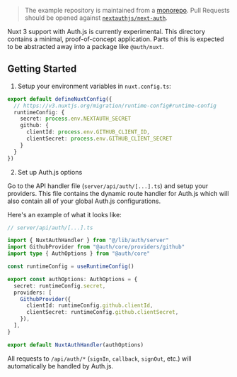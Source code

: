 > The example repository is maintained from a [monorepo](https://github.com/nextauthjs/next-auth/tree/main/apps/playground-nuxt). Pull Requests should be opened against [`nextauthjs/next-auth`](https://github.com/nextauthjs/next-auth).

Nuxt 3 support with Auth.js is currently experimental. This directory contains a minimal, proof-of-concept application. Parts of this is expected to be abstracted away into a package like `@auth/nuxt`.

## Getting Started

1. Setup your environment variables in `nuxt.config.ts`:

```ts
export default defineNuxtConfig({
  // https://v3.nuxtjs.org/migration/runtime-config#runtime-config
  runtimeConfig: {
    secret: process.env.NEXTAUTH_SECRET
    github: {
      clientId: process.env.GITHUB_CLIENT_ID,
      clientSecret: process.env.GITHUB_CLIENT_SECRET
    }
  }
})
```

2. Set up Auth.js options

Go to the API handler file (`server/api/auth/[...].ts`) and setup your providers. This file contains the dynamic route handler for Auth.js which will also contain all of your global Auth.js configurations.

Here's an example of what it looks like:

```ts
// server/api/auth/[...].ts

import { NuxtAuthHandler } from "@/lib/auth/server"
import GithubProvider from "@auth/core/providers/github"
import type { AuthOptions } from "@auth/core"

const runtimeConfig = useRuntimeConfig()

export const authOptions: AuthOptions = {
  secret: runtimeConfig.secret,
  providers: [
    GithubProvider({
      clientId: runtimeConfig.github.clientId,
      clientSecret: runtimeConfig.github.clientSecret,
    }),
  ],
}

export default NuxtAuthHandler(authOptions)
```

All requests to `/api/auth/*` (`signIn`, `callback`, `signOut`, etc.) will automatically be handled by Auth.js.
